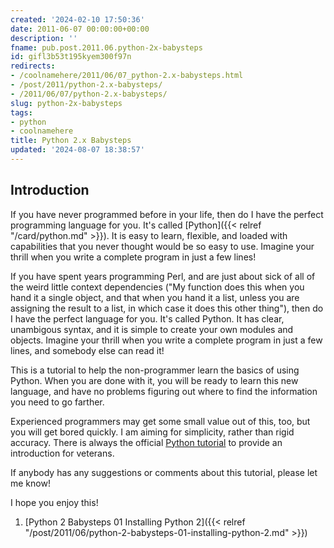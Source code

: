 ```yaml
---
created: '2024-02-10 17:50:36'
date: 2011-06-07 00:00:00+00:00
description: ''
fname: pub.post.2011.06.python-2x-babysteps
id: gifl3b53t195kyem300f97n
redirects:
- /coolnamehere/2011/06/07_python-2.x-babysteps.html
- /post/2011/python-2.x-babysteps/
- /2011/06/07/python-2.x-babysteps/
slug: python-2x-babysteps
tags:
- python
- coolnamehere
title: Python 2.x Babysteps
updated: '2024-08-07 18:38:57'
---
```


## Introduction

If you have never programmed before in your life, then do I have the perfect programming language for you. It's called [Python]({{< relref "/card/python.md" >}}). It is easy to learn, flexible, and loaded with capabilities that you never thought would be so easy to use. Imagine your thrill when you write a complete program in just a few lines!

If you have spent years programming Perl, and are just about sick of all of the weird little context dependencies ("My function does this when you hand it a single object, and that when you hand it a list, unless you are assigning the result to a list, in which case it does this other thing"), then do I have the perfect language for you. It's called Python. It has clear, unambigous syntax, and it is simple to create your own modules and objects. Imagine your thrill when you write a complete program in just a few lines, and somebody else can read it!

This is a tutorial to help the non-programmer learn the basics of using Python. When you are done with it, you will be ready to learn this new language, and have no problems figuring out where to find the information you need to go farther.

[Python tutorial]: http://docs.python.org/tutorial

Experienced programmers may get some small value out of this, too, but you will get bored quickly. I am aiming for simplicity, rather than rigid accuracy. There is always the official [Python tutorial][] to provide an introduction for veterans.

If anybody has any suggestions or comments about this tutorial, please let me know!

I hope you enjoy this!

1. [Python 2 Babysteps 01 Installing Python 2]({{< relref "/post/2011/06/python-2-babysteps-01-installing-python-2.md" >}})